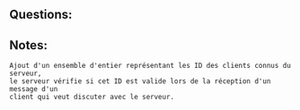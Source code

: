 ## Questions:

## Notes:
    Ajout d'un ensemble d'entier représentant les ID des clients connus du serveur,
    le serveur vérifie si cet ID est valide lors de la réception d'un message d'un
    client qui veut discuter avec le serveur.

